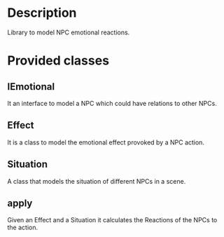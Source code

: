 # Description
Library to model NPC emotional reactions.

# Provided classes

## IEmotional
It an interface to model a NPC which could have relations to other NPCs.

## Effect
It is a class to model the emotional effect provoked by a NPC action.

## Situation
A class that models the situation of different NPCs in a scene.

## apply
Given an Effect and a Situation it calculates the Reactions of the NPCs to the action.
